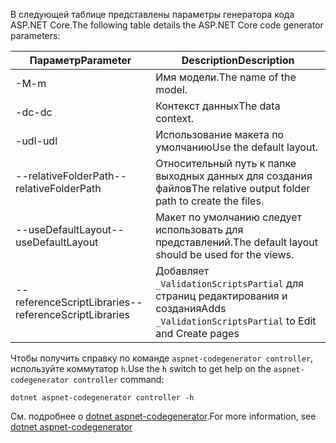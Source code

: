 <span data-ttu-id="4f7db-101">В следующей таблице представлены параметры генератора кода ASP.NET Core.</span><span class="sxs-lookup"><span data-stu-id="4f7db-101">The following table details the ASP.NET Core code generator parameters:</span></span>

| <span data-ttu-id="4f7db-102">Параметр</span><span class="sxs-lookup"><span data-stu-id="4f7db-102">Parameter</span></span>               | <span data-ttu-id="4f7db-103">Description</span><span class="sxs-lookup"><span data-stu-id="4f7db-103">Description</span></span>|
| ----------------- | ------------ |
| <span data-ttu-id="4f7db-104">-M</span><span class="sxs-lookup"><span data-stu-id="4f7db-104">-m</span></span>  | <span data-ttu-id="4f7db-105">Имя модели.</span><span class="sxs-lookup"><span data-stu-id="4f7db-105">The name of the model.</span></span> |
| <span data-ttu-id="4f7db-106">-dc</span><span class="sxs-lookup"><span data-stu-id="4f7db-106">-dc</span></span>  | <span data-ttu-id="4f7db-107">Контекст данных</span><span class="sxs-lookup"><span data-stu-id="4f7db-107">The data context.</span></span> |
| <span data-ttu-id="4f7db-108">-udl</span><span class="sxs-lookup"><span data-stu-id="4f7db-108">-udl</span></span> | <span data-ttu-id="4f7db-109">Использование макета по умолчанию</span><span class="sxs-lookup"><span data-stu-id="4f7db-109">Use the default layout.</span></span> |
| <span data-ttu-id="4f7db-110">--relativeFolderPath</span><span class="sxs-lookup"><span data-stu-id="4f7db-110">--relativeFolderPath</span></span> | <span data-ttu-id="4f7db-111">Относительный путь к папке выходных данных для создания файлов</span><span class="sxs-lookup"><span data-stu-id="4f7db-111">The relative output folder path to create the files.</span></span> |
| <span data-ttu-id="4f7db-112">--useDefaultLayout</span><span class="sxs-lookup"><span data-stu-id="4f7db-112">--useDefaultLayout</span></span> | <span data-ttu-id="4f7db-113">Макет по умолчанию следует использовать для представлений.</span><span class="sxs-lookup"><span data-stu-id="4f7db-113">The default layout should be used for the views.</span></span> |
| <span data-ttu-id="4f7db-114">--referenceScriptLibraries</span><span class="sxs-lookup"><span data-stu-id="4f7db-114">--referenceScriptLibraries</span></span> | <span data-ttu-id="4f7db-115">Добавляет `_ValidationScriptsPartial` для страниц редактирования и создания</span><span class="sxs-lookup"><span data-stu-id="4f7db-115">Adds `_ValidationScriptsPartial` to Edit and Create pages</span></span> |

<span data-ttu-id="4f7db-116">Чтобы получить справку по команде `aspnet-codegenerator controller`, используйте коммутатор `h`.</span><span class="sxs-lookup"><span data-stu-id="4f7db-116">Use the `h` switch to get help on the `aspnet-codegenerator controller` command:</span></span>

```dotnetcli
dotnet aspnet-codegenerator controller -h
```

<span data-ttu-id="4f7db-117">См. подробнее о [dotnet aspnet-codegenerator](xref:fundamentals/tools/dotnet-aspnet-codegenerator).</span><span class="sxs-lookup"><span data-stu-id="4f7db-117">For more information, see [dotnet aspnet-codegenerator](xref:fundamentals/tools/dotnet-aspnet-codegenerator)</span></span>

